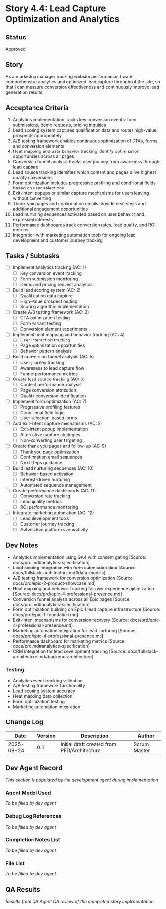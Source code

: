 # Story 4.4: Lead Capture Optimization and Analytics

## Status
Approved

## Story
As a marketing manager tracking website performance,
I want comprehensive analytics and optimized lead capture throughout the site,
so that I can measure conversion effectiveness and continuously improve lead generation results.

## Acceptance Criteria
1. Analytics implementation tracks key conversion events: form submissions, demo requests, pricing inquiries
2. Lead scoring system captures qualification data and routes high-value prospects appropriately
3. A/B testing framework enables continuous optimization of CTAs, forms, and conversion elements
4. Heat mapping and user behavior tracking identify optimization opportunities across all pages
5. Conversion funnel analysis tracks user journey from awareness through lead capture
6. Lead source tracking identifies which content and pages drive highest quality conversions
7. Form optimization includes progressive profiling and conditional fields based on user selections
8. Exit-intent popups or similar capture mechanisms for users leaving without converting
9. Thank you pages and confirmation emails provide next steps and additional engagement opportunities
10. Lead nurturing sequences activated based on user behavior and expressed interests
11. Performance dashboards track conversion rates, lead quality, and ROI metrics
12. Integration with marketing automation tools for ongoing lead development and customer journey tracking

## Tasks / Subtasks
- [ ] Implement analytics tracking (AC: 1)
  - [ ] Key conversion event tracking
  - [ ] Form submission monitoring
  - [ ] Demo and pricing request analytics
- [ ] Build lead scoring system (AC: 2)
  - [ ] Qualification data capture
  - [ ] High-value prospect routing
  - [ ] Scoring algorithm implementation
- [ ] Create A/B testing framework (AC: 3)
  - [ ] CTA optimization testing
  - [ ] Form variant testing
  - [ ] Conversion element experiments
- [ ] Implement heat mapping and behavior tracking (AC: 4)
  - [ ] User interaction tracking
  - [ ] Page optimization opportunities
  - [ ] Behavior pattern analysis
- [ ] Build conversion funnel analysis (AC: 5)
  - [ ] User journey tracking
  - [ ] Awareness to lead capture flow
  - [ ] Funnel performance metrics
- [ ] Create lead source tracking (AC: 6)
  - [ ] Content performance analysis
  - [ ] Page conversion attribution
  - [ ] Quality conversion identification
- [ ] Implement form optimization (AC: 7)
  - [ ] Progressive profiling features
  - [ ] Conditional field logic
  - [ ] User selection-based forms
- [ ] Add exit-intent capture mechanisms (AC: 8)
  - [ ] Exit-intent popup implementation
  - [ ] Alternative capture strategies
  - [ ] Non-converting user targeting
- [ ] Create thank you pages and follow-up (AC: 9)
  - [ ] Thank you page optimization
  - [ ] Confirmation email sequences
  - [ ] Next steps guidance
- [ ] Build lead nurturing sequences (AC: 10)
  - [ ] Behavior-based activation
  - [ ] Interest-driven nurturing
  - [ ] Automated sequence management
- [ ] Create performance dashboards (AC: 11)
  - [ ] Conversion rate tracking
  - [ ] Lead quality metrics
  - [ ] ROI performance monitoring
- [ ] Integrate marketing automation (AC: 12)
  - [ ] Lead development tools
  - [ ] Customer journey tracking
  - [ ] Automation platform connectivity

## Dev Notes
- Analytics implementation using GA4 with consent gating [Source: docs/prd.md#analytics-specification]
- Lead scoring integration with form submission data [Source: docs/fullstack-architecture.md#data-models]
- A/B testing framework for conversion optimization [Source: docs/prd/epic-2-product-showcase.md]
- Heat mapping and behavior tracking for user experience optimization [Source: docs/prd/epic-4-professional-presence.md]
- Conversion funnel analysis across all Epic pages [Source: docs/prd.md#analytics-specification]
- Form optimization building on Epic 1 lead capture infrastructure [Source: docs/prd/epic-1-foundation.md]
- Exit-intent mechanisms for conversion recovery [Source: docs/prd/epic-4-professional-presence.md]
- Marketing automation integration for lead nurturing [Source: docs/prd/epic-4-professional-presence.md]
- Performance dashboard for marketing metrics [Source: docs/prd.md#analytics-specification]
- CRM integration for lead development tracking [Source: docs/fullstack-architecture.md#backend-architecture]

### Testing
- Analytics event tracking validation
- A/B testing framework functionality
- Lead scoring system accuracy
- Heat mapping data collection
- Form optimization testing
- Marketing automation integration

## Change Log
| Date | Version | Description | Author |
|------|---------|-------------|--------|
| 2025-08-24 | 0.1 | Initial draft created from PRD/Architecture | Scrum Master |

## Dev Agent Record
*This section is populated by the development agent during implementation*

### Agent Model Used
*To be filled by dev agent*

### Debug Log References
*To be filled by dev agent*

### Completion Notes List
*To be filled by dev agent*

### File List
*To be filled by dev agent*

## QA Results
*Results from QA Agent QA review of the completed story implementation*
